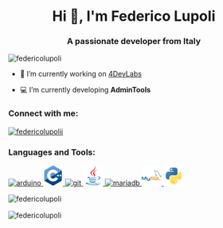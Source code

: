 <h1 align="center">Hi 👋, I'm Federico Lupoli</h1>
<h3 align="center">A passionate developer from Italy</h3>

<p align="left"> <img src="https://komarev.com/ghpvc/?username=federicolupoli&label=Profile%20views&color=0e75b6&style=flat" alt="federicolupoli" /> </p>

- 🔭 I’m currently working on [4DevLabs](https://github.com/4DevLabs/)

- 💻 I’m currently developing **AdminTools**

<h3 align="left">Connect with me:</h3>
<p align="left">
<a href="https://instagram.com/federicolupolii" target="blank"><img align="center" src="https://raw.githubusercontent.com/rahuldkjain/github-profile-readme-generator/master/src/images/icons/Social/instagram.svg" alt="federicolupolii" height="30" width="40" /></a>
</p>

<h3 align="left">Languages and Tools:</h3>
<p align="left"> <a href="https://www.arduino.cc/" target="_blank" rel="noreferrer"> <img src="https://cdn.worldvectorlogo.com/logos/arduino-1.svg" alt="arduino" width="40" height="40"/> </a> <a href="https://www.w3schools.com/cpp/" target="_blank" rel="noreferrer"> <img src="https://raw.githubusercontent.com/devicons/devicon/master/icons/cplusplus/cplusplus-original.svg" alt="cplusplus" width="40" height="40"/> </a> <a href="https://git-scm.com/" target="_blank" rel="noreferrer"> <img src="https://www.vectorlogo.zone/logos/git-scm/git-scm-icon.svg" alt="git" width="40" height="40"/> </a> <a href="https://www.java.com" target="_blank" rel="noreferrer"> <img src="https://raw.githubusercontent.com/devicons/devicon/master/icons/java/java-original.svg" alt="java" width="40" height="40"/> </a> <a href="https://mariadb.org/" target="_blank" rel="noreferrer"> <img src="https://www.vectorlogo.zone/logos/mariadb/mariadb-icon.svg" alt="mariadb" width="40" height="40"/> </a> <a href="https://www.mysql.com/" target="_blank" rel="noreferrer"> <img src="https://raw.githubusercontent.com/devicons/devicon/master/icons/mysql/mysql-original-wordmark.svg" alt="mysql" width="40" height="40"/> </a> <a href="https://www.python.org" target="_blank" rel="noreferrer"> <img src="https://raw.githubusercontent.com/devicons/devicon/master/icons/python/python-original.svg" alt="python" width="40" height="40"/> </a> </p>

<p><img align="center" src="https://github-readme-stats.vercel.app/api/top-langs?username=federicolupoli&show_icons=true&locale=en&layout=compact" alt="federicolupoli" /></p>

<p><img align="center" src="https://github-readme-streak-stats.herokuapp.com/?user=federicolupoli&" alt="federicolupoli" /></p>
